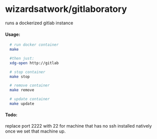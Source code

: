 # wizardsatwork/gitlaboratory

runs a dockerized gitlab instance

#### Usage:
```bash
  # run docker container
  make

  #then just:
  xdg-open http://gitlab

  # stop container
  make stop

  # remove container
  make remove

  # update container
  make update

```

#### Todo:
replace port 2222 with 22 for machine that has no ssh installed natively once we set that machine up.
